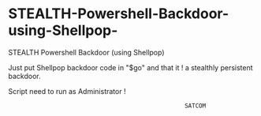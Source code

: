 # STEALTH-Powershell-Backdoor-using-Shellpop-
STEALTH Powershell Backdoor (using Shellpop)

Just put Shellpop backdoor code in "$go" and that it ! 
a stealthly persistent backdoor.

Script need to run as Administrator !

                                                      SATCOM
